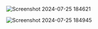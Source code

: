 

![Screenshot 2024-07-25 184621](https://github.com/user-attachments/assets/d374a29a-dd71-4f79-80f6-71224fca5a71)


![Screenshot 2024-07-25 184945](https://github.com/user-attachments/assets/621b0bef-a8fb-4f83-82b3-0e59ce5e2e85)
